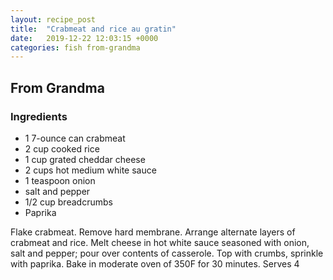 ```yaml
---
layout: recipe_post
title:  "Crabmeat and rice au gratin"
date:   2019-12-22 12:03:15 +0000
categories: fish from-grandma
---
```


## From Grandma
### Ingredients
* 1 7-ounce can crabmeat
* 2 cup cooked rice
* 1 cup grated cheddar cheese
* 2 cups hot medium white sauce
* 1 teaspoon onion
* salt and pepper
* 1/2 cup breadcrumbs
* Paprika


Flake crabmeat. Remove hard membrane. Arrange alternate layers of crabmeat and rice. Melt cheese in hot white sauce seasoned with onion, salt and pepper; pour over contents of casserole. Top with crumbs, sprinkle with paprika. Bake in moderate oven of 350F for 30 minutes. Serves 4
